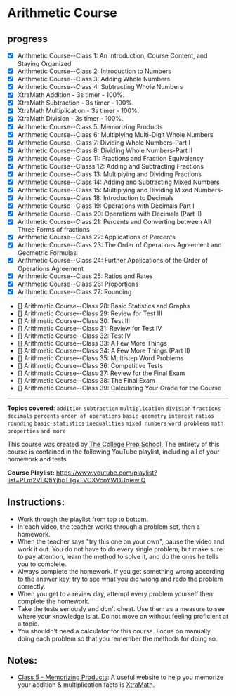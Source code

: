 # Arithmetic Course

## progress

- [x] Arithmetic Course--Class 1: An Introduction, Course Content, and Staying Organized
- [x] Arithmetic Course--Class 2: Introduction to Numbers
- [x] Arithmetic Course--Class 3: Adding Whole Numbers
- [x] Arithmetic Course--Class 4: Subtracting Whole Numbers
- [x] XtraMath Addition - 3s timer - 100%.
- [x] XtraMath Subtraction - 3s timer - 100%.
- [x] XtraMath Multiplication - 3s timer - 100%.
- [x] XtraMath Division - 3s timer - 100%.
- [x] Arithmetic Course--Class 5: Memorizing Products
- [x] Arithmetic Course--Class 6: Multiplying Multi-Digit Whole Numbers
- [x] Arithmetic Course--Class 7: Dividing Whole Numbers-Part I
- [x] Arithmetic Course--Class 8: Dividing Whole Numbers-Part II
- [x] Arithmetic Course--Class 11: Fractions and Fraction Equivalency
- [x] Arithmetic Course--Classs 12: Adding and Subtracting Fractions
- [x] Arithmetic Course--Class 13: Multiplying and Dividing Fractions
- [x] Arithmetic Course--Class 14: Adding and Subtracting Mixed Numbers
- [x] Arithmetic Course--Class 15: Multiplying and Dividing Mixed Numbers-
- [x] Arithmetic Course--Class 18: Introduction to Decimals
- [x] Arithmetic Course--Class 19: Operations with Decimals Part I
- [x] Arithmetic Course--Class 20: Operations with Decimals (Part II)
- [x] Arithmetic Course--Class 21: Percents and Converting between All Three Forms of fractions
- [x] Arithmetic Course--Class 22: Applications of Percents
- [x] Arithmetic Course--Class 23: The Order of Operations Agreement and Geometric Formulas
- [x] Arithmetic Course--Class 24: Further Applications of the Order of Operations Agreement
- [x] Arithmetic Course--Class 25: Ratios and Rates
- [x] Arithmetic Course--Class 26: Proportions
- [x] Arithmetic Course--Class 27: Rounding
- [] Arithmetic Course--Class 28: Basic Statistics and Graphs
- [] Arithmetic Course--Class 29: Review for Test III
- [] Arithmetic Course--Class 30: Test III
- [] Arithmetic Course--Class 31: Review for Test IV
- [] Arithmetic Course--Class 32: Test IV
- [] Arithmetic Course--Class 33: A Few More Things
- [] Arithmetic Course--Class 34: A Few More Things (Part II)
- [] Arithmetic Course--Class 35: Multistep Word Problems
- [] Arithmetic Course--Class 36: Competitive Tests
- [] Arithmetic Course--Class 37: Review for the Final Exam
- [] Arithmetic Course--Class 38: The Final Exam
- [] Arithmetic Course--Class 39: Calculating Your Grade for the Course

---

**Topics covered**:
`addition`
`subtraction`
`multiplication`
`division`
`fractions`
`decimals`
`percents`
`order of operations`
`basic geometry`
`interest`
`ratios`
`rounding`
`basic statistics`
`inequalities`
`mixed numbers`
`word problems`
`math properties`
`and more`

This course was created by [The College Prep School](https://www.youtube.com/@thecollegeprepschool4486). The entirety of this course is contained in the following YouTube playlist, including all of your homework and tests.

**Course Playlist:** <https://www.youtube.com/playlist?list=PLm2VEQtiYjhpTTgxTVCXVcpYWDUqiewiQ>

## Instructions:

- Work through the playlist from top to bottom.
- In each video, the teacher works through a problem set, then a homework.
- When the teacher says "try this one on your own", pause the video and work it out. You do not have to do every single problem, but make sure to pay attention, learn the method to solve it, and do the ones he tells you to complete.
- Always complete the homework. If you get something wrong according to the answer key, try to see what you did wrong and redo the problem correctly.
- When you get to a review day, attempt every problem yourself then complete the homework.
- Take the tests seriously and don't cheat. Use them as a measure to see where your knowledge is at. Do not move on without feeling proficient at a topic.
- You shouldn't need a calculator for this course. Focus on manually doing each problem so that you remember the methods for doing so.

## Notes:

- [Class 5 - Memorizing Products](https://youtu.be/i219Ow_BZTI): A useful website to help you memorize your addition & multiplication facts is [XtraMath](https://home.xtramath.org/).
